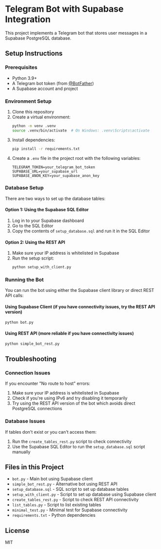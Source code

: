 # Telegram Bot with Supabase Integration

This project implements a Telegram bot that stores user messages in a Supabase PostgreSQL database.

## Setup Instructions

### Prerequisites

- Python 3.9+
- A Telegram bot token (from [@BotFather](https://t.me/BotFather))
- A Supabase account and project

### Environment Setup

1. Clone this repository
2. Create a virtual environment:
   ```bash
   python -m venv .venv
   source .venv/bin/activate  # On Windows: .venv\Scripts\activate
   ```
3. Install dependencies:
   ```bash
   pip install -r requirements.txt
   ```
4. Create a `.env` file in the project root with the following variables:
   ```
   TELEGRAM_TOKEN=your_telegram_bot_token
   SUPABASE_URL=your_supabase_url
   SUPABASE_ANON_KEY=your_supabase_anon_key
   ```

### Database Setup

There are two ways to set up the database tables:

#### Option 1: Using the Supabase SQL Editor

1. Log in to your Supabase dashboard
2. Go to the SQL Editor
3. Copy the contents of `setup_database.sql` and run it in the SQL Editor

#### Option 2: Using the REST API

1. Make sure your IP address is whitelisted in Supabase
2. Run the setup script:
   ```bash
   python setup_with_client.py
   ```

### Running the Bot

You can run the bot using either the Supabase client library or direct REST API calls:

#### Using Supabase Client (if you have connectivity issues, try the REST API version)

```bash
python bot.py
```

#### Using REST API (more reliable if you have connectivity issues)

```bash
python simple_bot_rest.py
```

## Troubleshooting

### Connection Issues

If you encounter "No route to host" errors:

1. Make sure your IP address is whitelisted in Supabase
2. Check if you're using IPv6 and try disabling it temporarily
3. Try using the REST API version of the bot which avoids direct PostgreSQL connections

### Database Issues

If tables don't exist or you can't access them:

1. Run the `create_tables_rest.py` script to check connectivity
2. Use the Supabase SQL Editor to run the `setup_database.sql` script manually

## Files in this Project

- `bot.py` - Main bot using Supabase client
- `simple_bot_rest.py` - Alternative bot using REST API
- `setup_database.sql` - SQL script to set up database tables
- `setup_with_client.py` - Script to set up database using Supabase client
- `create_tables_rest.py` - Script to check REST API connectivity
- `list_tables.py` - Script to list existing tables
- `minimal_test.py` - Minimal test for Supabase connectivity
- `requirements.txt` - Python dependencies

## License

MIT 